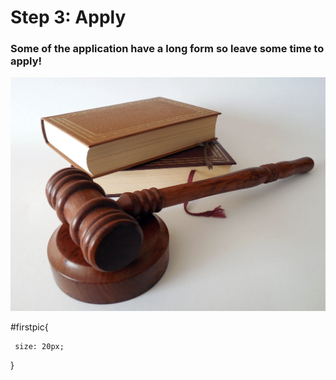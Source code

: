 # Step 3: Apply 

### Some of the application have a long form so leave some time to apply! 



<img src="Screen Shot 2020-11-20 at 7.20.00 PM.png"
     alt="picture" id="firstpic">
     
#firstpic{

     size: 20px;
}

